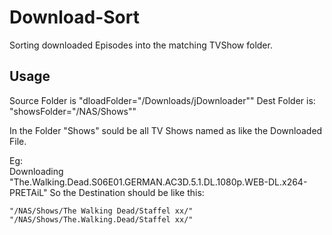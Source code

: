 # Download-Sort
Sorting downloaded Episodes into the matching TVShow folder.

Usage
----
Source Folder is  "dloadFolder="/Downloads/jDownloader""
Dest Folder is:   "showsFolder="/NAS/Shows""

In the Folder "Shows" sould be all TV Shows named as like the Downloaded File.

Eg: 	
Downloading "The.Walking.Dead.S06E01.GERMAN.AC3D.5.1.DL.1080p.WEB-DL.x264-PRETAiL"
So the Destination should be like this:
	
	"/NAS/Shows/The Walking Dead/Staffel xx/"
	"/NAS/Shows/The.Walking.Dead/Staffel xx/"
			
